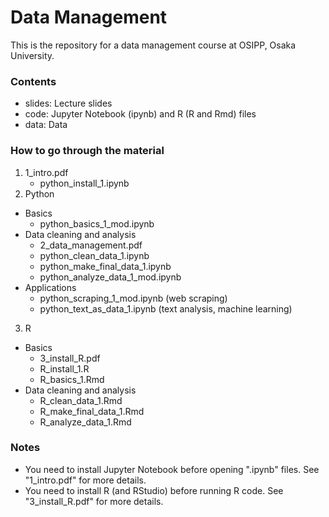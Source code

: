 # Data Management

This is the repository for a data management course at OSIPP, Osaka University.

### Contents

- slides: Lecture slides
- code: Jupyter Notebook (ipynb) and R (R and Rmd) files
- data: Data

### How to go through the material

1. 1_intro.pdf
    - python_install_1.ipynb
2. Python
  - Basics 
    - python_basics_1_mod.ipynb
  - Data cleaning and analysis
    - 2_data_management.pdf
    - python_clean_data_1.ipynb
    - python_make_final_data_1.ipynb
    - python_analyze_data_1_mod.ipynb
  - Applications
    - python_scraping_1_mod.ipynb (web scraping)
    - python_text_as_data_1.ipynb (text analysis, machine learning)
3. R
  - Basics
    - 3_install_R.pdf
    - R_install_1.R
    - R_basics_1.Rmd
  - Data cleaning and analysis
    - R_clean_data_1.Rmd
    - R_make_final_data_1.Rmd
    - R_analyze_data_1.Rmd
    
### Notes

- You need to install Jupyter Notebook before opening ".ipynb" files. See "1_intro.pdf" for more details.
- You need to install R (and RStudio) before running R code. See "3_install_R.pdf" for more details.
